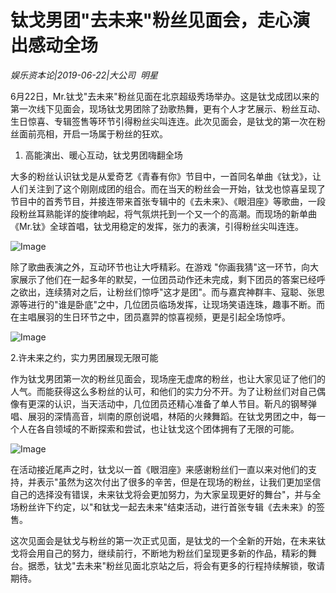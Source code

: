 # 钛戈男团"去未来"粉丝见面会，走心演出感动全场

*娱乐资本论|2019-06-22|大公司 
                                                明星*

6月22日，Mr.钛戈"去未来"粉丝见面在北京超级秀场举办。这是钛戈成团以来的第一次线下见面会，现场钛戈男团除了劲歌热舞，更有个人才艺展示、粉丝互动、生日惊喜、专辑签售等环节引得粉丝尖叫连连。此次见面会，是钛戈的第一次在粉丝面前亮相，开启一场属于粉丝的狂欢。

1. 高能演出、暖心互动，钛戈男团嗨翻全场

大多的粉丝认识钛戈是从爱奇艺《青春有你》节目中，一首同名单曲《钛戈》，让人们关注到了这个刚刚成团的组合。而在当天的粉丝会一开始，钛戈也惊喜呈现了节目中的首秀节目，并接连带来首张专辑中的《去未来》、《眼泪座》等歌曲，一段段粉丝耳熟能详的旋律响起，将气氛烘托到一个又一个的高潮。而现场的新单曲《Mr.钛》全球首唱，钛戈用稳定的发挥，张力的表演，引得粉丝尖叫连连。

![Image](https://p3.pstatp.com/large/pgc-image/c64fad8980d84894924a24fd4dff8a1f)

除了歌曲表演之外，互动环节也让大呼精彩。在游戏 "你画我猜"这一环节，向大家展示了他们在一起多年的默契，一位团员动作还未完成，剩下团员的答案已经呼之欲出，连续猜对之后，让粉丝们惊呼"这才是团"。而与嘉宾神群丰、寇聪、张思源等进行的"谁是卧底"之中，几位团员临场发挥，让现场笑语连珠，趣事不断。而在主唱展羽的生日环节之中，团员嘉羿的惊喜视频，更是引起全场惊呼。

![Image](https://p3.pstatp.com/large/pgc-image/12cf3680d69a41adbad0f1452db1fb1c)

2.许未来之约，实力男团展现无限可能

作为钛戈男团第一次的粉丝见面会，现场座无虚席的粉丝，也让大家见证了他们的人气。而能获得这么多粉丝的认可，和他们的实力分不开。为了让粉丝们对自己偶像有更深的认识，当天活动中，几位团员还精心准备了单人节目。靳凡的钢琴弹唱、展羽的深情高音，圳南的原创说唱，林陌的火辣舞蹈。在钛戈男团之中，每一个人在各自领域的不断探索和尝试，也让钛戈这个团体拥有了无限的可能。

![Image](https://p3.pstatp.com/large/pgc-image/f16dad1b106041cdab081e1f0fe7b10d)

在活动接近尾声之时，钛戈以一首《眼泪座》来感谢粉丝们一直以来对他们的支持，并表示"虽然为这次付出了很多的辛苦，但是在现场的粉丝，让我们更加坚信自己的选择没有错误，未来钛戈将会更加努力，为大家呈现更好的舞台"，并与全场粉丝许下约定，以"和钛戈一起去未来"结束活动，进行首张专辑《去未来》的签售。

这次见面会是钛戈与粉丝的第一次正式见面，是钛戈的一个全新的开始，在未来钛戈将会用自己的努力，继续前行，不断地为粉丝们呈现更多新的作品，精彩的舞台。据悉，钛戈"去未来"粉丝见面北京站之后，将会有更多的行程持续解锁，敬请期待。

